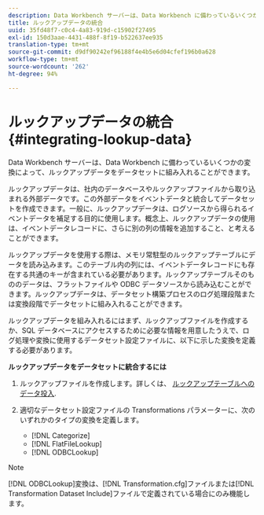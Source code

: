 ```yaml
---
description: Data Workbench サーバーは、Data Workbench に備わっているいくつかの変換によって、ルックアップデータをデータセットに組み入れることができます。
title: ルックアップデータの統合
uuid: 35fd48f7-c0c4-4a83-919d-c15902f27495
exl-id: 150d3aae-4431-488f-8f19-b522637ee935
translation-type: tm+mt
source-git-commit: d9df90242ef96188f4e4b5e6d04cfef196b0a628
workflow-type: tm+mt
source-wordcount: '262'
ht-degree: 94%

---
```


# ルックアップデータの統合{#integrating-lookup-data}

Data Workbench サーバーは、Data Workbench に備わっているいくつかの変換によって、ルックアップデータをデータセットに組み入れることができます。

ルックアップデータは、社内のデータベースやルックアップファイルから取り込まれる外部データです。この外部データをイベントデータと統合してデータセットを作成できます。一般に、ルックアップデータは、ログソースから得られるイベントデータを補足する目的に使用します。概念上、ルックアップデータの使用は、イベントデータレコードに、さらに別の列の情報を追加すること、と考えることができます。

ルックアップデータを使用する際は、メモリ常駐型のルックアップテーブルにデータを読み込みます。このテーブル内の列には、イベントデータレコードにも存在する共通のキーが含まれている必要があります。ルックアップテーブルそのもののデータは、フラットファイルや ODBC データソースから読み込むことができます。ルックアップデータは、データセット構築プロセスのログ処理段階または変換段階でデータセットに組み入れることができます。

ルックアップデータを組み入れるにはまず、ルックアップファイルを作成するか、SQL データベースにアクセスするために必要な情報を用意したうえで、ログ処理や変換に使用するデータセット設定ファイルに、以下に示した変換を定義する必要があります。

**ルックアップデータをデータセットに統合するには**

1. ルックアップファイルを作成します。詳しくは、 [ルックアップテーブルへのデータ投入](../../../../home/c-dataset-const-proc/c-data-trans/c-int-lookup-data/c-pop-lookup-table.md#concept-dd761338731a40e0997c33dfdabdcdf8).
1. 適切なデータセット設定ファイルの Transformations パラメーターに、次のいずれかのタイプの変換を定義します。

   * [!DNL Categorize]
   * [!DNL FlatFileLookup]
   * [!DNL ODBCLookup]

>[!NOTE]
>
>[!DNL ODBCLookup]変換は、[!DNL Transformation.cfg]ファイルまたは[!DNL Transformation Dataset Include]ファイルで定義されている場合にのみ機能します。
